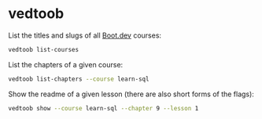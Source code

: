 # vedtoob

List the titles and slugs of all [Boot.dev](https://www.boot.dev/) courses:

```sh
vedtoob list-courses
```

List the chapters of a given course:

```sh
vedtoob list-chapters --course learn-sql
```

Show the readme of a given lesson (there are also short forms of the flags):

```sh
vedtoob show --course learn-sql --chapter 9 --lesson 1
```
